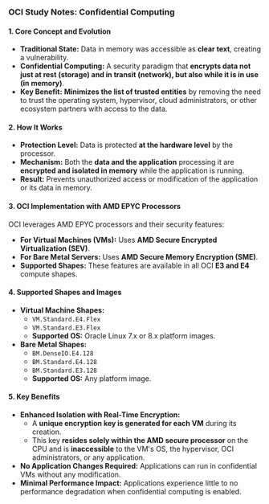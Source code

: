 ### **OCI Study Notes: Confidential Computing**

#### **1. Core Concept and Evolution**

*   **Traditional State:** Data in memory was accessible as **clear text**, creating a vulnerability.
*   **Confidential Computing:** A security paradigm that **encrypts data not just at rest (storage) and in transit (network), but also while it is in use (in memory)**.
*   **Key Benefit:** **Minimizes the list of trusted entities** by removing the need to trust the operating system, hypervisor, cloud administrators, or other ecosystem partners with access to the data.

#### **2. How It Works**

*   **Protection Level:** Data is protected **at the hardware level** by the processor.
*   **Mechanism:** Both the **data and the application** processing it are **encrypted and isolated in memory** while the application is running.
*   **Result:** Prevents unauthorized access or modification of the application or its data in memory.

#### **3. OCI Implementation with AMD EPYC Processors**

OCI leverages AMD EPYC processors and their security features:

*   **For Virtual Machines (VMs):** Uses **AMD Secure Encrypted Virtualization (SEV)**.
*   **For Bare Metal Servers:** Uses **AMD Secure Memory Encryption (SME)**.
*   **Supported Shapes:** These features are available in all OCI **E3 and E4** compute shapes.

#### **4. Supported Shapes and Images**

*   **Virtual Machine Shapes:**
    *   `VM.Standard.E4.Flex`
    *   `VM.Standard.E3.Flex`
    *   **Supported OS:** Oracle Linux 7.x or 8.x platform images.
*   **Bare Metal Shapes:**
    *   `BM.DenseIO.E4.128`
    *   `BM.Standard.E4.128`
    *   `BM.Standard.E3.128`
    *   **Supported OS:** Any platform image.

#### **5. Key Benefits**

*   **Enhanced Isolation with Real-Time Encryption:**
    *   A **unique encryption key is generated for each VM** during its creation.
    *   This key **resides solely within the AMD secure processor** on the CPU and is **inaccessible** to the VM's OS, the hypervisor, OCI administrators, or any application.
*   **No Application Changes Required:** Applications can run in confidential VMs without any modification.
*   **Minimal Performance Impact:** Applications experience little to no performance degradation when confidential computing is enabled.